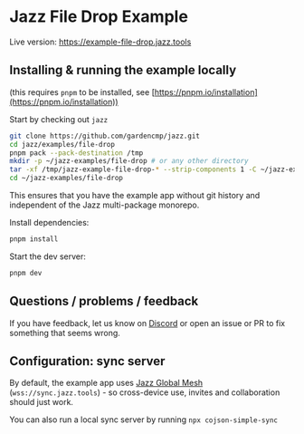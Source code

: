 # Jazz File Drop Example

Live version: https://example-file-drop.jazz.tools

## Installing & running the example locally

(this requires `pnpm` to be installed, see [https://pnpm.io/installation](https://pnpm.io/installation))

Start by checking out `jazz`
```bash
git clone https://github.com/gardencmp/jazz.git
cd jazz/examples/file-drop
pnpm pack --pack-destination /tmp
mkdir -p ~/jazz-examples/file-drop # or any other directory
tar -xf /tmp/jazz-example-file-drop-* --strip-components 1 -C ~/jazz-examples/file-drop
cd ~/jazz-examples/file-drop
```

This ensures that you have the example app without git history and independent of the Jazz multi-package monorepo.

Install dependencies:

```bash
pnpm install
```

Start the dev server:

```bash
pnpm dev
```

## Questions / problems / feedback

If you have feedback, let us know on [Discord](https://discord.gg/utDMjHYg42) or open an issue or PR to fix something that seems wrong.


## Configuration: sync server

By default, the example app uses [Jazz Global Mesh](https://jazz.tools/mesh) (`wss://sync.jazz.tools`) - so cross-device use, invites and collaboration should just work.

You can also run a local sync server by running `npx cojson-simple-sync`